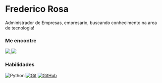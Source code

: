 # Frederico Rosa

Administrador de Empresas, empresario,  buscando conhecimento na area de tecnologia!

### Me encontre

<div align="left" >
  
<a href="https://www.linkedin.com/in/frederico-borges-do-couto-rosa-82975790//" onclick="window.open(this.href); return false;">
  <img src="https://img.shields.io/badge/-LinkedIn-%230077B5?style=for-the-badge&logo=linkedin&logoColor=white">
</a> 
<a href="mailto:fredcoutorosa@gmail.com" onclick="window.open(this.href); return false;">
  <img src="https://img.shields.io/badge/-Gmail-%23333?style=for-the-badge&logo=gmail&logoColor=white">
</a>

</div>


### Habilidades

![Python](https://img.shields.io/badge/Python-000?style=for-the-badge&logo=python)
[![Git](https://img.shields.io/badge/Git-000?style=for-the-badge&logo=git&logoColor=E94D5F)]()
[![GitHub](https://img.shields.io/badge/GitHub-000?style=for-the-badge&logo=github&logoColor=30A3DC)]()
